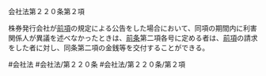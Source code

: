 会社法第２２０条第２項

株券発行会社が[前項](会社法＿＿＿＿第２２０条第１項)の規定による公告をした場合において、同項の期間内に利害関係人が異議を述べなかったときは、[前条](会社法＿＿＿＿第２１９条第１項)第二項各号に定める者は、[前項](会社法＿＿＿＿第２２０条第１項)の請求をした者に対し、同条第二項の金銭等を交付することができる。

#会社法
#会社法/第２２０条
#会社法/第２２０条/第２項
